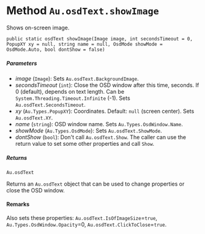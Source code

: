 # Method `Au.osdText.showImage`

Shows on-screen image.

```
public static osdText showImage(Image image, int secondsTimeout = 0, PopupXY xy = null, string name = null, OsdMode showMode = OsdMode.Auto, bool dontShow = false)
```

##### Parameters

- *image*  (`Image`):
    Sets `Au.osdText.BackgroundImage`.
- *secondsTimeout*  (`int`):
    Close the OSD window after this time, seconds. If 0 (default), depends on text length. Can be `System.Threading.Timeout.Infinite` (-1). Sets `Au.osdText.SecondsTimeout`.
- *xy*  (`Au.Types.PopupXY`):
    Coordinates. Default: `null` (screen center). Sets `Au.osdText.XY`.
- *name*  (`string`):
    OSD window name.
Sets `Au.Types.OsdWindow.Name`.
- *showMode*  (`Au.Types.OsdMode`):
    Sets `Au.osdText.ShowMode`.
- *dontShow*  (`bool`):
    Don't call `Au.osdText.Show`. The caller can use the return value to set some other properties and call `Show`.

##### Returns

`Au.osdText`

Returns an `Au.osdText` object that can be used to change properties or close the OSD window.

#### Remarks

Also sets these properties: `Au.osdText.IsOfImageSize`=`true`, `Au.Types.OsdWindow.Opacity`=0, `Au.osdText.ClickToClose`=`true`.